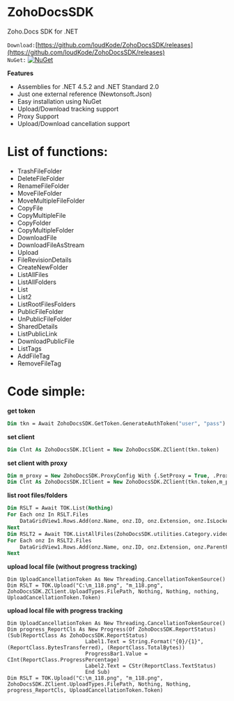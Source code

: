 # ZohoDocsSDK
Zoho.Docs SDK for .NET

`Download:`[https://github.com/loudKode/ZohoDocsSDK/releases](https://github.com/loudKode/ZohoDocsSDK/releases)<br>
`NuGet:`
[![NuGet](https://img.shields.io/nuget/v/DeQmaTech.ZohoDocsSDK.svg?style=flat-square&logo=nuget)](https://www.nuget.org/packages/DeQmaTech.ZohoDocsSDK)<br>

**Features**
* Assemblies for .NET 4.5.2 and .NET Standard 2.0
* Just one external reference (Newtonsoft.Json)
* Easy installation using NuGet
* Upload/Download tracking support
* Proxy Support
* Upload/Download cancellation support


# List of functions:
* TrashFileFolder
* DeleteFileFolder
* RenameFileFolder
* MoveFileFolder
* MoveMultipleFileFolder
* CopyFile
* CopyMultipleFile
* CopyFolder
* CopyMultipleFolder
* DownloadFile
* DownloadFileAsStream
* Upload
* FileRevisionDetails
* CreateNewFolder
* ListAllFiles
* ListAllFolders
* List
* List2
* ListRootFilesFolders
* PublicFileFolder
* UnPublicFileFolder
* SharedDetails
* ListPublicLink
* DownloadPublicFile
* ListTags
* AddFileTag
* RemoveFileTag

# Code simple:
**get token**
```vb
Dim tkn = Await ZohoDocsSDK.GetToken.GenerateAuthToken("user", "pass")
```
**set client**
```vb
Dim Clnt As ZohoDocsSDK.IClient = New ZohoDocsSDK.ZClient(tkn.token)
```
**set client with proxy**
```vb
Dim m_proxy = New ZohoDocsSDK.ProxyConfig With {.SetProxy = True, .ProxyIP = "172.0.0.0", .ProxyPort = 80, .ProxyUsername = "usr", .ProxyPassword = "pas"}
Dim Clnt As ZohoDocsSDK.IClient = New ZohoDocsSDK.ZClient(tkn.token,m_proxy)
```
**list root files/folders**
```vb
Dim RSLT = Await TOK.List(Nothing)
For Each onz In RSLT.Files
    DataGridView1.Rows.Add(onz.Name, onz.ID, onz.Extension, onz.IsLocked, onz.Type, onz.IsShared)
Next
Dim RSLT2 = Await TOK.ListAllFiles(ZohoDocsSDK.utilities.Category.videos, 0, 50)
For Each onz In RSLT2.Files
    DataGridView1.Rows.Add(onz.Name, onz.ID, onz.Extension, onz.ParentFolderID, onz.Type, onz.IsShared)
Next
```
**upload local file (without progress tracking)**
```vb.net
Dim UploadCancellationToken As New Threading.CancellationTokenSource()
Dim RSLT = TOK.Upload("C:\m_118.png", "m_118.png", ZohoDocsSDK.ZClient.UploadTypes.FilePath, Nothing, Nothing, nothing, UploadCancellationToken.Token)
```
**upload local file with progress tracking**
```vb.net
Dim UploadCancellationToken As New Threading.CancellationTokenSource()
Dim progress_ReportCls As New Progress(Of ZohoDocsSDK.ReportStatus)(Sub(ReportClass As ZohoDocsSDK.ReportStatus)
                         Label1.Text = String.Format("{0}/{1}", (ReportClass.BytesTransferred), (ReportClass.TotalBytes))
                         ProgressBar1.Value = CInt(ReportClass.ProgressPercentage)
                         Label2.Text = CStr(ReportClass.TextStatus)
                         End Sub)
Dim RSLT = TOK.Upload("C:\m_118.png", "m_118.png", ZohoDocsSDK.ZClient.UploadTypes.FilePath, Nothing, Nothing, progress_ReportCls, UploadCancellationToken.Token)
```
